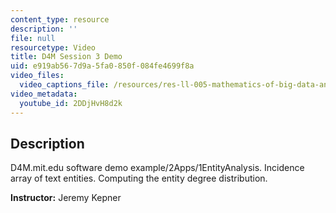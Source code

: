 ```yaml
---
content_type: resource
description: ''
file: null
resourcetype: Video
title: D4M Session 3 Demo
uid: e919ab56-7d9a-5fa0-850f-084fe4699f8a
video_files:
  video_captions_file: /resources/res-ll-005-mathematics-of-big-data-and-machine-learning-january-iap-2020/class-videos/d4m-session-3-demo/2DDjHvH8d2k.vtt
video_metadata:
  youtube_id: 2DDjHvH8d2k
---
```


Description
-----------

D4M.mit.edu software demo example/2Apps/1EntityAnalysis. Incidence array of text entities. Computing the entity degree distribution.

**Instructor:** Jeremy Kepner